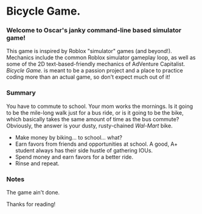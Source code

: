 # Bicycle Game.
### Welcome to Oscar's janky command-line based simulator game!
This game is inspired by Roblox "simulator" games (and beyond!). Mechanics include the common Roblox simulator gameplay loop, as well as some of the 2D text-based-friendly mechanics of AdVenture Capitalist.
*Bicycle Game.* is meant to be a passion project and a place to practice coding more than an actual game, so don't expect much out of it!

### Summary
You have to commute to school. Your mom works the mornings. Is it going to be the mile-long walk just for a bus ride, or is it going to be the bike, which basically takes the same amount of time as the bus commute? Obviously, the answer is your dusty, rusty-chained *Wal-Mart* bike.
+ Make money by biking... to school... what?
+ Earn favors from friends and opportunities at school. A good, A+ student always has their side hustle of gathering IOUs.
+ Spend money and earn favors for a better ride.
+ Rinse and repeat.

### Notes
The game ain't done.

Thanks for reading!
